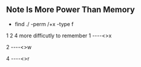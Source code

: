## Note Is More Power Than Memory 

* find ./ -perm /+x -type f 

1 2 4 more difficutly to remember
1 ----<>x 

2 ----<>w 

4 ----<>r 
